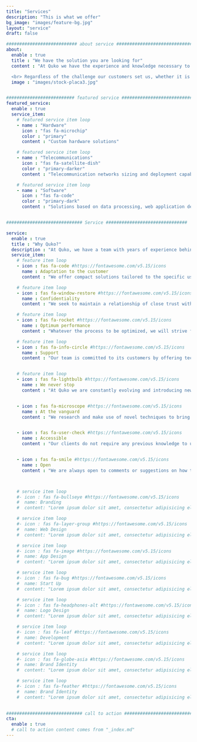 ```yaml
---
title: "Services"
description: "This is what we offer"
bg_image: "images/feature-bg.jpg"
layout: "service"
draft: false

########################### about service #############################
about:
  enable : true
  title : "We have the solution you are looking for"
  content : "At Quko we have the experience and knowledge necessary to implement all types of solutions based on the latest digital technologies in a wide variety of sectors.

  <br> Regardless of the challenge our customers set us, whether it is the solution to a problem or the optimization of processes, we offer them not only the best results, but also those that are best suited to their specific conditions."
  image : "images/stock-placa3.jpg"


########################## featured service ############################
featured_service:
  enable : true
  service_item:
    # featured service item loop
    - name : "Hardware"
      icon : "fas fa-microchip"
      color : "primary"
      content : "Custom hardware solutions"

    # featured service item loop
    - name : "Telecommunications"
      icon : "fas fa-satellite-dish"
      color : "primary-darker"
      content : "Telecommunication networks sizing and deployment capabilities"

    # featured service item loop
    - name : "Software"
      icon : "fas fa-code"
      color : "primary-dark"
      content : "Solutions based on data processing, web application design, data science and more"


############################# Service ###############################

service:
  enable : true
  title : "Why Quko?"
  description : "At Quko, we have a team with years of experience behind them in the fields of data, electronics, software and telecommunications engineering."
  service_item:
    # feature item loop
    - icon : fas fa-code #https://fontawesome.com/v5.15/icons
      name : Adaptation to the customer
      content : "We offer compact solutions tailored to the specific use of our customers."

    # feature item loop
    - icon : fas fa-window-restore #https://fontawesome.com/v5.15/icons
      name : Confidentiality
      content : "We seek to maintain a relationship of close trust with our clients based on confidentiality."

    # feature item loop
    - icon : fas fa-rocket #https://fontawesome.com/v5.15/icons
      name : Optimum performance
      content : "Whatever the process to be optimized, we will strive for maximum performance through technology."

    # feature item loop
    - icon : fas fa-info-circle #https://fontawesome.com/v5.15/icons
      name : Support
      content : "Our team is committed to its customers by offering technical support and consulting<br><br> "


    # feature item loop
    - icon : fas fa-lightbulb #https://fontawesome.com/v5.15/icons
      name : We never stop
      content : "At Quko we are constantly evolving and introducing new ideas and updates to our products."


    - icon : fas fa-microscope #https://fontawesome.com/v5.15/icons
      name : At the vanguard
      content : "We research and make use of novel techniques to bring the most innovative solutions within everyone's reach."


    - icon : fas fa-user-check #https://fontawesome.com/v5.15/icons
      name : Accessible
      content : "Our clients do not require any previous knowledge to use our services"


    - icon : fas fa-smile #https://fontawesome.com/v5.15/icons
      name : Open
      content : "We are always open to comments or suggestions on how to improve the user experience!"



    # service item loop
    #- icon : fas fa-bullseye #https://fontawesome.com/v5.15/icons
    #  name: Branding
    #  content: "Lorem ipsum dolor sit amet, consectetur adipisicing elit, sed do eiusmod tempor incididunt ut"

    # service item loop
    #- icon : fas fa-layer-group #https://fontawesome.com/v5.15/icons
    #  name: Web Design
    #  content: "Lorem ipsum dolor sit amet, consectetur adipisicing elit, sed do eiusmod tempor incididunt ut"

    # service item loop
    #- icon : fas fa-image #https://fontawesome.com/v5.15/icons
    #  name: App Design
    #  content: "Lorem ipsum dolor sit amet, consectetur adipisicing elit, sed do eiusmod tempor incididunt ut"

    # service item loop
    #- icon : fas fa-bug #https://fontawesome.com/v5.15/icons
    #  name: Start Up
    #  content: "Lorem ipsum dolor sit amet, consectetur adipisicing elit, sed do eiusmod tempor incididunt ut"

    # service item loop
    #- icon : fas fa-headphones-alt #https://fontawesome.com/v5.15/icons
    #  name: Logo Design
    #  content: "Lorem ipsum dolor sit amet, consectetur adipisicing elit, sed do eiusmod tempor incididunt ut"

    # service item loop
    #- icon : fas fa-leaf #https://fontawesome.com/v5.15/icons
    #  name: Development
    #  content: "Lorem ipsum dolor sit amet, consectetur adipisicing elit, sed do eiusmod tempor incididunt ut"

    # service item loop
    #- icon : fas fa-globe-asia #https://fontawesome.com/v5.15/icons
    #  name: Brand Identity
    #  content: "Lorem ipsum dolor sit amet, consectetur adipisicing elit, sed do eiusmod tempor incididunt ut"

    # service item loop
    #- icon : fas fa-feather #https://fontawesome.com/v5.15/icons
    #  name: Brand Identity
    #  content: "Lorem ipsum dolor sit amet, consectetur adipisicing elit, sed do eiusmod tempor incididunt ut"
  

############################# call to action #################################
cta:
  enable : true
  # call to action content comes from "_index.md"
---
```

